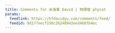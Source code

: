 ```yaml
---
title: Comments for 余海峯 David | 物理喵 phycat
params:
  feedlink: https://hfdavidyu.com/comments/feed/
  feedid: 9d177eecf158c26240943eed468fb4ec
---
```

